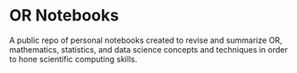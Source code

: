 # OR Notebooks

A public repo of personal notebooks created to revise and summarize OR, mathematics, statistics, and data science concepts and techniques in order to hone scientific computing skills.